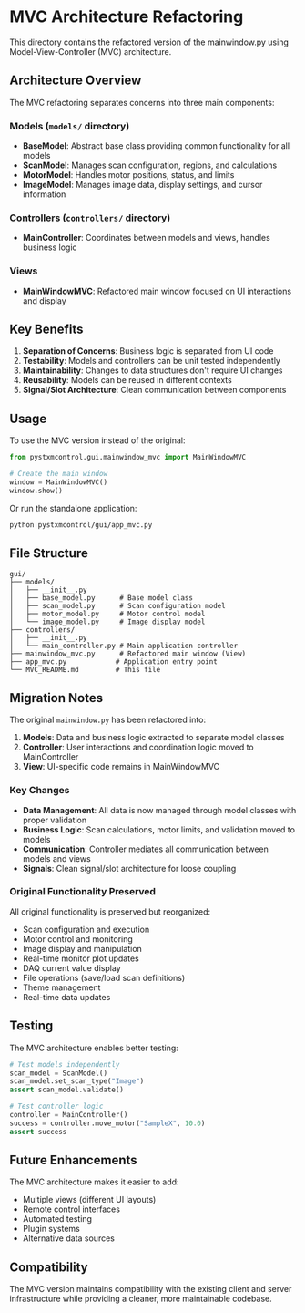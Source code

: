 # MVC Architecture Refactoring

This directory contains the refactored version of the mainwindow.py using Model-View-Controller (MVC) architecture.

## Architecture Overview

The MVC refactoring separates concerns into three main components:

### Models (`models/` directory)
- **BaseModel**: Abstract base class providing common functionality for all models
- **ScanModel**: Manages scan configuration, regions, and calculations
- **MotorModel**: Handles motor positions, status, and limits
- **ImageModel**: Manages image data, display settings, and cursor information

### Controllers (`controllers/` directory)
- **MainController**: Coordinates between models and views, handles business logic

### Views
- **MainWindowMVC**: Refactored main window focused on UI interactions and display

## Key Benefits

1. **Separation of Concerns**: Business logic is separated from UI code
2. **Testability**: Models and controllers can be unit tested independently
3. **Maintainability**: Changes to data structures don't require UI changes
4. **Reusability**: Models can be reused in different contexts
5. **Signal/Slot Architecture**: Clean communication between components

## Usage

To use the MVC version instead of the original:

```python
from pystxmcontrol.gui.mainwindow_mvc import MainWindowMVC

# Create the main window
window = MainWindowMVC()
window.show()
```

Or run the standalone application:

```bash
python pystxmcontrol/gui/app_mvc.py
```

## File Structure

```
gui/
├── models/
│   ├── __init__.py
│   ├── base_model.py      # Base model class
│   ├── scan_model.py      # Scan configuration model
│   ├── motor_model.py     # Motor control model
│   └── image_model.py     # Image display model
├── controllers/
│   ├── __init__.py
│   └── main_controller.py # Main application controller
├── mainwindow_mvc.py      # Refactored main window (View)
├── app_mvc.py            # Application entry point
└── MVC_README.md         # This file
```

## Migration Notes

The original `mainwindow.py` has been refactored into:

1. **Models**: Data and business logic extracted to separate model classes
2. **Controller**: User interactions and coordination logic moved to MainController
3. **View**: UI-specific code remains in MainWindowMVC

### Key Changes

- **Data Management**: All data is now managed through model classes with proper validation
- **Business Logic**: Scan calculations, motor limits, and validation moved to models
- **Communication**: Controller mediates all communication between models and views
- **Signals**: Clean signal/slot architecture for loose coupling

### Original Functionality Preserved

All original functionality is preserved but reorganized:
- Scan configuration and execution
- Motor control and monitoring
- Image display and manipulation
- Real-time monitor plot updates
- DAQ current value display
- File operations (save/load scan definitions)
- Theme management
- Real-time data updates

## Testing

The MVC architecture enables better testing:

```python
# Test models independently
scan_model = ScanModel()
scan_model.set_scan_type("Image")
assert scan_model.validate()

# Test controller logic
controller = MainController()
success = controller.move_motor("SampleX", 10.0)
assert success
```

## Future Enhancements

The MVC architecture makes it easier to add:
- Multiple views (different UI layouts)
- Remote control interfaces
- Automated testing
- Plugin systems
- Alternative data sources

## Compatibility

The MVC version maintains compatibility with the existing client and server infrastructure while providing a cleaner, more maintainable codebase.